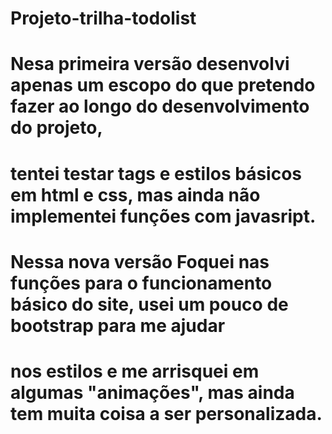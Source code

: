 # Projeto-trilha-todolist

# Nesa primeira versão desenvolvi apenas um escopo do que pretendo fazer ao longo do desenvolvimento do projeto,
# tentei testar tags e estilos básicos em html e css, mas ainda não implementei funções com javasript.

# Nessa nova versão Foquei nas funções para o funcionamento básico do site, usei um pouco de bootstrap para me ajudar
# nos estilos e me arrisquei em algumas "animações", mas ainda tem muita coisa a ser personalizada.
